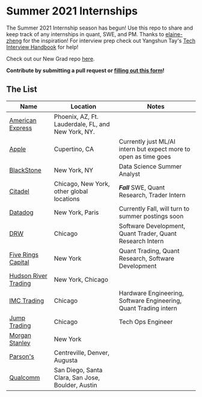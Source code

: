 # Summer 2021 Internships
The Summer 2021 Internship season has begun! Use this repo to share and keep track of any internships in quant, SWE, and PM. Thanks to [elaine-zheng](https://github.com/elaine-zheng/summer2020internships) for the inspiration! For interview prep check out Yangshun Tay's [Tech Interview Handbook](https://yangshun.github.io/tech-interview-handbook/) for help!


Check out our New Grad repo [here](https://github.com/Pitt-CSC/NewGrad-2021).

**Contribute by submitting a pull request or [filling out this form](https://bit.ly/3d5O76c)!**

## The List

| Name  |  Location |  Notes |
|---|---|-------------|
|[American Express](https://jobs.americanexpress.com/jobs/20001627?lang=en-us)|Phoenix, AZ, Ft. Lauderdale, FL, and New York, NY.| |
|[Apple](https://jobs.apple.com/en-us/search?location=united-states-USA&team=internships-STDNT-INTRN)| Cupertino, CA| Currently just ML/AI intern but expect more to open as time goes|
|[BlackStone](https://blackstone.wd1.myworkdayjobs.com/en-US/Blackstone_Campus_Careers/job/New-York/Data-Science---2021-Summer-Analyst_10792)| New York, NY | Data Science Summer Analyst |
|[Citadel](https://www.citadel.com/careers/open-positions/positions-for-students/)| Chicago, New York, other global locations | ***Fall*** SWE, Quant Research, Trader Intern|
|[Datadog](https://www.datadoghq.com/careers/detail/?gh_jid=1839108&gh_src=8363eca61)| New York, Paris| Currently Fall, will turn to summer postings soon |
|[DRW](https://drw.com/careers/listings/?language=English&category=Campus&location=Chicago) |  Chicago | Software Development, Quant Trader, Quant Research Intern|
|[Five Rings Capital](https://fiverings.com/apply/)| New York | Quant Trading, Quant Research, Software Development|
|[Hudson River Trading](https://www.hudsonrivertrading.com/careers/) | New York, Chicago | |
|[IMC Trading](https://careers.imc.com/us/en/c/internships-jobs)| Chicago | Hardware Engineering, Software Engineering, Quant Trading intern |
|[Jump Trading](https://www.jumptrading.com/apply.html?gh_jid=1550536) | Chicago | Tech Ops Engineer|
|[Morgan Stanley](https://morganstanley.tal.net/vx/lang-en-GB/mobile-0/brand-2/user-2429102/xf-3786f0ce9359/candidate/so/pm/1/pl/1/opp/9768-2021-Technology-Summer-Analyst-Program-New-York/en-GB) | New York| |
|[Parson's](https://www.linkedin.com/jobs/view/computer-engineering-intern-summer-2021-at-parsons-corporation-1780539757/?utm_campaign=google_jobs_apply&utm_source=google_jobs_apply&utm_medium=organic)| Centreville, Denver, Augusta |  |
|[Qualcomm](https://jobs.qualcomm.com/public/jobDetails.xhtml?requisitionId=1982304)| San Diego, Santa Clara, San Jose, Boulder, Austin| |




